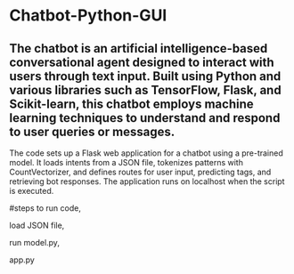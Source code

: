 # Chatbot-Python-GUI

The chatbot is an artificial intelligence-based conversational agent designed to interact with users through text input. Built using Python and various libraries such as TensorFlow, Flask, and Scikit-learn, this chatbot employs machine learning techniques to understand and respond to user queries or messages.
----------------------------------------------------------------------------------------------------------------------------------------------------------------
The code sets up a Flask web application for a chatbot using a pre-trained model. It loads intents from a JSON file, tokenizes patterns with CountVectorizer, and defines routes for user input, predicting tags, and retrieving bot responses. The application runs on localhost when the script is executed.


#steps to run code,

load JSON file,

run model.py,

app.py

